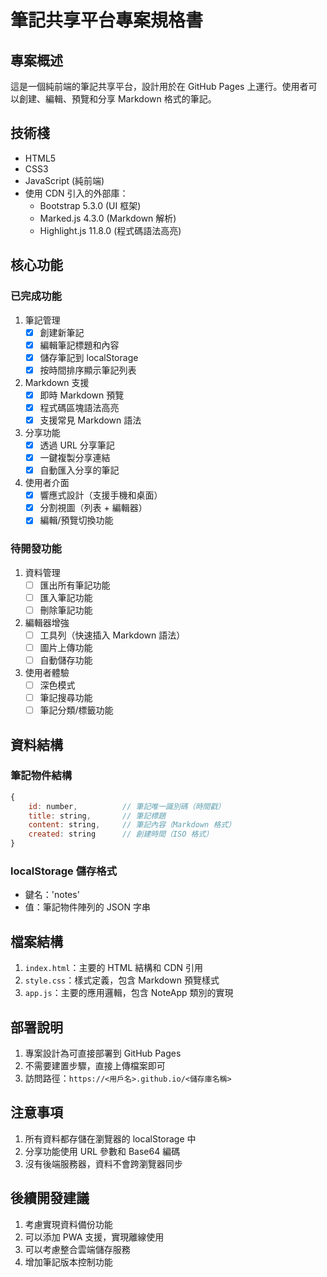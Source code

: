 # 筆記共享平台專案規格書

## 專案概述
這是一個純前端的筆記共享平台，設計用於在 GitHub Pages 上運行。使用者可以創建、編輯、預覽和分享 Markdown 格式的筆記。

## 技術棧
- HTML5
- CSS3
- JavaScript (純前端)
- 使用 CDN 引入的外部庫：
  - Bootstrap 5.3.0 (UI 框架)
  - Marked.js 4.3.0 (Markdown 解析)
  - Highlight.js 11.8.0 (程式碼語法高亮)

## 核心功能
### 已完成功能
1. 筆記管理
   - [x] 創建新筆記
   - [x] 編輯筆記標題和內容
   - [x] 儲存筆記到 localStorage
   - [x] 按時間排序顯示筆記列表

2. Markdown 支援
   - [x] 即時 Markdown 預覽
   - [x] 程式碼區塊語法高亮
   - [x] 支援常見 Markdown 語法

3. 分享功能
   - [x] 透過 URL 分享筆記
   - [x] 一鍵複製分享連結
   - [x] 自動匯入分享的筆記

4. 使用者介面
   - [x] 響應式設計（支援手機和桌面）
   - [x] 分割視圖（列表 + 編輯器）
   - [x] 編輯/預覽切換功能

### 待開發功能
1. 資料管理
   - [ ] 匯出所有筆記功能
   - [ ] 匯入筆記功能
   - [ ] 刪除筆記功能

2. 編輯器增強
   - [ ] 工具列（快速插入 Markdown 語法）
   - [ ] 圖片上傳功能
   - [ ] 自動儲存功能

3. 使用者體驗
   - [ ] 深色模式
   - [ ] 筆記搜尋功能
   - [ ] 筆記分類/標籤功能

## 資料結構
### 筆記物件結構
```javascript
{
    id: number,          // 筆記唯一識別碼（時間戳）
    title: string,       // 筆記標題
    content: string,     // 筆記內容（Markdown 格式）
    created: string      // 創建時間（ISO 格式）
}
```

### localStorage 儲存格式
- 鍵名：'notes'
- 值：筆記物件陣列的 JSON 字串

## 檔案結構
1. `index.html`：主要的 HTML 結構和 CDN 引用
2. `style.css`：樣式定義，包含 Markdown 預覽樣式
3. `app.js`：主要的應用邏輯，包含 NoteApp 類別的實現

## 部署說明
1. 專案設計為可直接部署到 GitHub Pages
2. 不需要建置步驟，直接上傳檔案即可
3. 訪問路徑：`https://<用戶名>.github.io/<儲存庫名稱>`

## 注意事項
1. 所有資料都存儲在瀏覽器的 localStorage 中
2. 分享功能使用 URL 參數和 Base64 編碼
3. 沒有後端服務器，資料不會跨瀏覽器同步

## 後續開發建議
1. 考慮實現資料備份功能
2. 可以添加 PWA 支援，實現離線使用
3. 可以考慮整合雲端儲存服務
4. 增加筆記版本控制功能